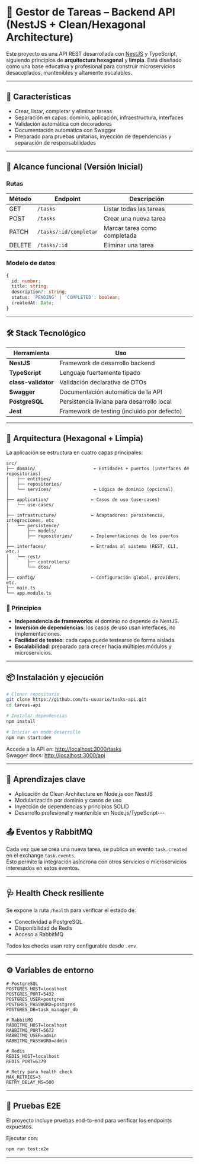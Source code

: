 # 📝 Gestor de Tareas – Backend API (NestJS + Clean/Hexagonal Architecture)

Este proyecto es una API REST desarrollada con [NestJS](https://nestjs.com/) y TypeScript, siguiendo principios de **arquitectura hexagonal** y **limpia**. Está diseñado como una base educativa y profesional para construir microservicios desacoplados, mantenibles y altamente escalables.

---

## 🚀 Características

- Crear, listar, completar y eliminar tareas
- Separación en capas: dominio, aplicación, infraestructura, interfaces
- Validación automática con decoradores
- Documentación automática con Swagger
- Preparado para pruebas unitarias, inyección de dependencias y separación de responsabilidades

---

## 📌 Alcance funcional (Versión Inicial)

### Rutas

| Método | Endpoint                       | Descripción                        |
|--------|--------------------------------|------------------------------------|
| GET    | `/tasks`                      | Listar todas las tareas            |
| POST   | `/tasks`                      | Crear una nueva tarea              |
| PATCH  | `/tasks/:id/completar`        | Marcar tarea como completada       |
| DELETE | `/tasks/:id`                  | Eliminar una tarea                 |

### Modelo de datos

```ts
{
  id: number;
  title: string;
  description?: string;
  status: 'PENDING' | 'COMPLETED': boolean;
  createdAt: Date;
}
```

---

## 🛠️ Stack Tecnológico

| Herramienta         | Uso                                            |
|---------------------|------------------------------------------------|
| **NestJS**          | Framework de desarrollo backend                |
| **TypeScript**      | Lenguaje fuertemente tipado                    |
| **class-validator** | Validación declarativa de DTOs                 |
| **Swagger**         | Documentación automática de la API             |
| **PostgreSQL** | Persistencia liviana para desarrollo local     |
| **Jest**            | Framework de testing (incluido por defecto)    |

---

## 🧱 Arquitectura (Hexagonal + Limpia)

La aplicación se estructura en cuatro capas principales:

```
src/
├── domain/                      ← Entidades + puertos (interfaces de repositorios)
│   ├── entities/
│   ├── repositories/
│   └── services/                ← Lógica de dominio (opcional)
│
├── application/                ← Casos de uso (use-cases)
│   └── use-cases/
│
├── infrastructure/             ← Adaptadores: persistencia, integraciones, etc
│   └── persistence/
│       ├── models/
│       ├── repositories/       ← Implementaciones de los puertos
│
├── interfaces/                 ← Entradas al sistema (REST, CLI, etc.)
│   └── rest/
│       ├── controllers/
│       └── dtos/
│
├── config/                     ← Configuración global, providers, etc.
├── main.ts
└── app.module.ts
```

### 🎯 Principios

- **Independencia de frameworks**: el dominio no depende de NestJS.
- **Inversión de dependencias**: los casos de uso usan interfaces, no implementaciones.
- **Facilidad de testeo**: cada capa puede testearse de forma aislada.
- **Escalabilidad**: preparado para crecer hacia múltiples módulos y microservicios.

---

## 📦 Instalación y ejecución

```bash
# Clonar repositorio
git clone https://github.com/tu-usuario/tasks-api.git
cd tareas-api

# Instalar dependencias
npm install

# Iniciar en modo desarrollo
npm run start:dev
```

Accede a la API en: [http://localhost:3000/tasks](http://localhost:3000/tasks)  
Swagger docs: [http://localhost:3000/api](http://localhost:3000/api)

---

## 🧠 Aprendizajes clave

- Aplicación de Clean Architecture en Node.js con NestJS
- Modularización por dominio y casos de uso
- Inyección de dependencias y principios SOLID
- Desarrollo profesional y mantenible en Node.js/TypeScript---

## 📤 Eventos y RabbitMQ

Cada vez que se crea una nueva tarea, se publica un evento `task.created` en el exchange `task.events`.  
Esto permite la integración asíncrona con otros servicios o microservicios interesados en estos eventos.

---

## 🩺 Health Check resiliente

Se expone la ruta `/health` para verificar el estado de:

- Conectividad a PostgreSQL
- Disponibilidad de Redis
- Acceso a RabbitMQ

Todos los checks usan retry configurable desde `.env`.

---

## ⚙️ Variables de entorno

```env
# PostgreSQL
POSTGRES_HOST=localhost
POSTGRES_PORT=5432
POSTGRES_USER=postgres
POSTGRES_PASSWORD=postgres
POSTGRES_DB=task_manager_db

# RabbitMQ
RABBITMQ_HOST=localhost
RABBITMQ_PORT=5672
RABBITMQ_USER=admin
RABBITMQ_PASSWORD=admin

# Redis
REDIS_HOST=localhost
REDIS_PORT=6379

# Retry para health check
MAX_RETRIES=3
RETRY_DELAY_MS=500
```

---

## 🧪 Pruebas E2E

El proyecto incluye pruebas end-to-end para verificar los endpoints expuestos.

Ejecutar con:

```bash
npm run test:e2e
```

---
